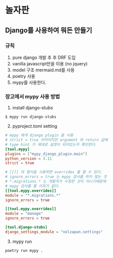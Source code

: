 # 놀자판 
## Django를 사용하여 뭐든 만들기
### 규칙
1. pure django 개발 추 후 DRF 도입
2. vanilla javascript만을 이용 (no jquery)
3. model 구조 mermaid.md를 사용
4. poetry 사용
5. mypy를 사용한다. 

### 장고에서 mypy 사용 방법

1. install django-stubs
```shell
$ mypy run django-stubs 
```

2. pyproject.toml setting
```toml
# mypy 에게 django plugin 을 사용
# strict = true 이어야지만 argument 와 return 값에 
# type hint 가 제대로 설정이 되어있는지 확인한다.
[tool.mypy]
plugins = ["mypy_django_plugin.main"]
python_version = 3.11
strict = true

# [[]] 의 형식을 사용하면 overrides 를 할 수 있다.
# ignore_errors = true 는 mypy 검사를 하지 않는 것
# *.migrations.* 는 개발자가 수정한 것이 아니기때문에 
# mypy 검사를 할 이유가 없다.
[[tool.mypy.overrides]]
module = "*.migrations.*"
ignore_errors = true

[[tool.mypy.overrides]]
module = "manage"
ignore_errors = true

[tool.django-stubs]
django_settings_module = "nolzapan.settings"
```
3. mypy run
```shell
poetry run mypy .
```